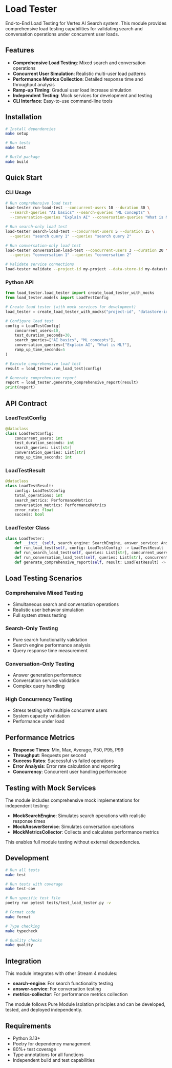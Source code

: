 # Load Tester

End-to-End Load Testing for Vertex AI Search system. This module provides comprehensive load testing capabilities for validating search and conversation operations under concurrent user loads.

## Features

- **Comprehensive Load Testing**: Mixed search and conversation operations
- **Concurrent User Simulation**: Realistic multi-user load patterns
- **Performance Metrics Collection**: Detailed response time and throughput analysis
- **Ramp-up Timing**: Gradual user load increase simulation
- **Independent Testing**: Mock services for development and testing
- **CLI Interface**: Easy-to-use command-line tools

## Installation

```bash
# Install dependencies
make setup

# Run tests
make test

# Build package
make build
```

## Quick Start

### CLI Usage

```bash
# Run comprehensive load test
load-tester run-load-test --concurrent-users 10 --duration 30 \
  --search-queries "AI basics" --search-queries "ML concepts" \
  --conversation-queries "Explain AI" --conversation-queries "What is ML?"

# Run search-only load test
load-tester search-load-test --concurrent-users 5 --duration 15 \
  --queries "search query 1" --queries "search query 2"

# Run conversation-only load test
load-tester conversation-load-test --concurrent-users 3 --duration 20 \
  --queries "conversation 1" --queries "conversation 2"

# Validate service connections
load-tester validate --project-id my-project --data-store-id my-datastore
```

### Python API

```python
from load_tester.load_tester import create_load_tester_with_mocks
from load_tester.models import LoadTestConfig

# Create load tester (with mock services for development)
load_tester = create_load_tester_with_mocks("project-id", "datastore-id")

# Configure load test
config = LoadTestConfig(
    concurrent_users=10,
    test_duration_seconds=30,
    search_queries=["AI basics", "ML concepts"],
    conversation_queries=["Explain AI", "What is ML?"],
    ramp_up_time_seconds=5
)

# Execute comprehensive load test
result = load_tester.run_load_test(config)

# Generate comprehensive report
report = load_tester.generate_comprehensive_report(result)
print(report)
```

## API Contract

### LoadTestConfig

```python
@dataclass
class LoadTestConfig:
    concurrent_users: int
    test_duration_seconds: int
    search_queries: List[str]
    conversation_queries: List[str]
    ramp_up_time_seconds: int
```

### LoadTestResult

```python
@dataclass
class LoadTestResult:
    config: LoadTestConfig
    total_operations: int
    search_metrics: PerformanceMetrics
    conversation_metrics: PerformanceMetrics
    error_rate: float
    success: bool
```

### LoadTester Class

```python
class LoadTester:
    def __init__(self, search_engine: SearchEngine, answer_service: AnswerService, metrics_collector: MetricsCollector) -> None
    def run_load_test(self, config: LoadTestConfig) -> LoadTestResult
    def run_search_load_test(self, queries: List[str], concurrent_users: int, duration_seconds: int) -> LoadTestResult
    def run_conversation_load_test(self, queries: List[str], concurrent_users: int, duration_seconds: int) -> LoadTestResult
    def generate_comprehensive_report(self, result: LoadTestResult) -> str
```

## Load Testing Scenarios

### Comprehensive Mixed Testing
- Simultaneous search and conversation operations
- Realistic user behavior simulation
- Full system stress testing

### Search-Only Testing
- Pure search functionality validation
- Search engine performance analysis
- Query response time measurement

### Conversation-Only Testing
- Answer generation performance
- Conversation service validation
- Complex query handling

### High Concurrency Testing
- Stress testing with multiple concurrent users
- System capacity validation
- Performance under load

## Performance Metrics

- **Response Times**: Min, Max, Average, P50, P95, P99
- **Throughput**: Requests per second
- **Success Rates**: Successful vs failed operations
- **Error Analysis**: Error rate calculation and reporting
- **Concurrency**: Concurrent user handling performance

## Testing with Mock Services

The module includes comprehensive mock implementations for independent testing:

- **MockSearchEngine**: Simulates search operations with realistic response times
- **MockAnswerService**: Simulates conversation operations
- **MockMetricsCollector**: Collects and calculates performance metrics

This enables full module testing without external dependencies.

## Development

```bash
# Run all tests
make test

# Run tests with coverage
make test-cov

# Run specific test file
poetry run pytest tests/test_load_tester.py -v

# Format code
make format

# Type checking
make typecheck

# Quality checks
make quality
```

## Integration

This module integrates with other Stream 4 modules:

- **search-engine**: For search functionality testing
- **answer-service**: For conversation testing
- **metrics-collector**: For performance metrics collection

The module follows Pure Module Isolation principles and can be developed, tested, and deployed independently.

## Requirements

- Python 3.13+
- Poetry for dependency management
- 80%+ test coverage
- Type annotations for all functions
- Independent build and test capabilities
